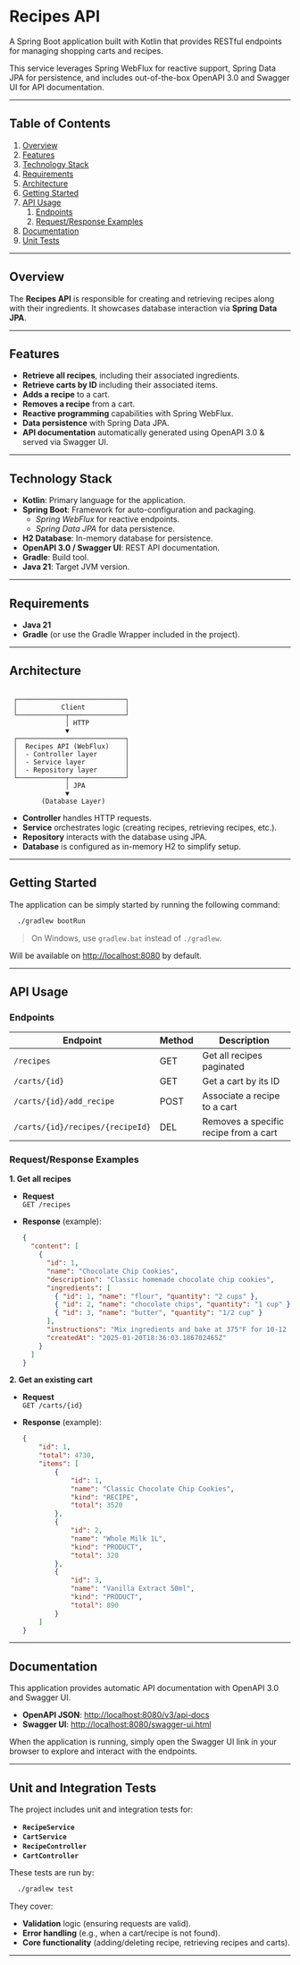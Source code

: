 # Recipes API

A Spring Boot application built with Kotlin that provides RESTful endpoints for managing shopping carts and recipes. 

This service leverages Spring WebFlux for reactive support, Spring Data JPA for persistence, and includes 
out-of-the-box OpenAPI 3.0 and Swagger UI for API documentation.

---

## Table of Contents

1. [Overview](#overview)  
2. [Features](#features)  
3. [Technology Stack](#technology-stack)  
4. [Requirements](#requirements)  
5. [Architecture](#architecture)  
6. [Getting Started](#getting-started)
7. [API Usage](#api-usage)  
   1. [Endpoints](#endpoints)  
   2. [Request/Response Examples](#requestresponse-examples)  
8. [Documentation](#documentation)  
9. [Unit Tests](#unit-tests)

---

## Overview

The **Recipes API** is responsible for creating and retrieving recipes along with their ingredients. 
It showcases database interaction via **Spring Data JPA**.

---

## Features

- **Retrieve all recipes**, including their associated ingredients.
- **Retrieve carts by ID** including their associated items.  
- **Adds a recipe** to a cart.  
- **Removes a recipe** from a cart.  
- **Reactive programming** capabilities with Spring WebFlux.  
- **Data persistence** with Spring Data JPA.  
- **API documentation** automatically generated using OpenAPI 3.0 & served via Swagger UI.

---

## Technology Stack

- **Kotlin**: Primary language for the application.  
- **Spring Boot**: Framework for auto-configuration and packaging.  
  - *Spring WebFlux* for reactive endpoints.  
  - *Spring Data JPA* for data persistence.  
- **H2 Database**: In-memory database for persistence.
- **OpenAPI 3.0 / Swagger UI**: REST API documentation.  
- **Gradle**: Build tool.  
- **Java 21**: Target JVM version.

---

## Requirements

- **Java 21**
- **Gradle** (or use the Gradle Wrapper included in the project).  
---

## Architecture
```

 ┌───────────────────────────┐
 │           Client          │
 └────────────┬──────────────┘
              │ HTTP
              ▼
 ┌───────────────────────────┐
 │  Recipes API (WebFlux)    │
 │  - Controller layer       │
 │  - Service layer          │
 │  - Repository layer       │
 └────────────┬──────────────┘
              │ JPA
              ▼
        (Database Layer)
```
- **Controller** handles HTTP requests.  
- **Service** orchestrates logic (creating recipes, retrieving recipes, etc.).  
- **Repository** interacts with the database using JPA.  
- **Database** is configured as in-memory H2 to simplify setup.

---

## Getting Started

The application can be simply started by running the following command:
```bash
  ./gradlew bootRun
```
> On Windows, use `gradlew.bat` instead of `./gradlew`.

Will be available on [http://localhost:8080](http://localhost:8080) by default.

---

## API Usage

### Endpoints

| Endpoint                         | Method | Description                           |
|----------------------------------|--------|---------------------------------------|
| `/recipes`                       | GET    | Get all recipes paginated             |
| `/carts/{id}`                    | GET    | Get a cart by its ID                  |
| `/carts/{id}/add_recipe`         | POST   | Associate a recipe to a cart          |
| `/carts/{id}/recipes/{recipeId}` | DEL    | Removes a specific recipe from a cart |

### Request/Response Examples

**1. Get all recipes**

- **Request**  
  `GET /recipes`

- **Response** (example):
  ```json
  {
    "content": [
      {
        "id": 1,
        "name": "Chocolate Chip Cookies",
        "description": "Classic homemade chocolate chip cookies",
        "ingredients": [
          { "id": 1, "name": "flour", "quantity": "2 cups" },
          { "id": 2, "name": "chocolate chips", "quantity": "1 cup" },
          { "id": 3, "name": "butter", "quantity": "1/2 cup" }
        ],
        "instructions": "Mix ingredients and bake at 375°F for 10-12 minutes",
        "createdAt": "2025-01-20T18:36:03.186702465Z"
      }
    ]
  }
  ```

**2. Get an existing cart**

- **Request**  
  `GET /carts/{id}`  

- **Response** (example):
  ```json
  {
      "id": 1,
      "total": 4730,
      "items": [
          {
              "id": 1,
              "name": "Classic Chocolate Chip Cookies",
              "kind": "RECIPE",
              "total": 3520
          },
          {
              "id": 2,
              "name": "Whole Milk 1L",
              "kind": "PRODUCT",
              "total": 320
          },
          {
              "id": 3,
              "name": "Vanilla Extract 50ml",
              "kind": "PRODUCT",
              "total": 890
          }
      ]
  }
  ```
---

## Documentation

This application provides automatic API documentation with OpenAPI 3.0 and Swagger UI.

- **OpenAPI JSON**: [http://localhost:8080/v3/api-docs](http://localhost:8080/v3/api-docs)  
- **Swagger UI**: [http://localhost:8080/swagger-ui.html](http://localhost:8080/swagger-ui.html)  

When the application is running, simply open the Swagger UI link in your browser to explore and interact with the endpoints.

---

## Unit and Integration Tests

The project includes unit and integration tests for:

- **`RecipeService`**
- **`CartService`**
- **`RecipeController`**
- **`CartController`**

These tests are run by:
```bash
  ./gradlew test
```

They cover:
- **Validation** logic (ensuring requests are valid).  
- **Error handling** (e.g., when a cart/recipe is not found).  
- **Core functionality** (adding/deleting recipe, retrieving recipes and carts).

---